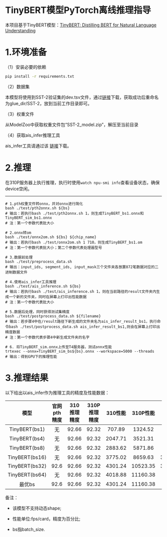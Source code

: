 TinyBERT模型PyTorch离线推理指导
======== 
本项目基于TinyBERT模型：[TinyBERT: Distilling BERT for Natural Language Understanding](https://arxiv.org/abs/1909.10351)

1.环境准备
===========
（1）安装必要的依赖
```bash
pip install -r requirements.txt
```

（2）数据集

本模型将使用到SST-2验证集的dev.tsv文件，通过[链接](https://cloud.easyscholar.cc/externalLinksController/chain/SST-2.zip?ckey=xpHPs51VaLh%2Fe6JlUc0mG6PEY%2BYHjBqk9LhT9WVYqL7eZu7WmXxb8m9Xxw6lf4ns)下载，获取成功后重命名为glue_dir/SST-2，放到当前工作目录即可。

（3）权重文件

从ModelZoo中获取权重文件包“SST-2_model.zip”，解压至当前目录

（4）获取ais_infer推理工具

ais_infer工具请通过该 [链接](https://gitee.com/ascend/tools/tree/master/ais-bench_workload/tool/ais_infer)下载。


2.推理
===========
在310P服务器上执行推理，执行时使用```watch npu-smi info```查看设备状态，确保device空闲。

--------------------
```
# 1.pth权重文件转onnx，并对onnx进行简化
bash ./test/pth2onnx.sh ${bs}
# 输出：若执行bash ./test/pth2onnx.sh 1，则生成TinyBERT_bs1.onnx和TinyBERT_sim_bs1.onnx
# 注：第一个参数代表批大小

# 2.onnx转om
bash ./test/onnx2om.sh ${bs} ${chip_name}
# 输出：若执行bash ./test/onnx2om.sh 1 710，则生成TinyBERT_bs1.om
# 注：第一个参数代表批大小；第二个参数代表处理器型号

# 3.数据前处理
bash ./test/preprocess_data.sh
# 输出：input_ids, segment_ids, input_mask三个文件夹各放置872笔数据对应的二进制数据文件

# 4.使用ais_infer工具推理
bash ./test/ais_inference.sh ${bs}
# 输出：若执行bash ./test/ais_inference.sh 1，则在当前路径的result文件夹内生成一个新的文件夹，同时在屏幕上打印出性能数据
# 注：第一个参数代表批大小

# 5.数据后处理，同时获得测试集精度
bash ./test/postprocess_data.sh ${filename}
# 输出：若步骤4中在/result路径下新生成的文件夹名为ais_infer_result_bs1，执行命令bash ./test/postprocess_data.sh ais_infer_result_bs1,则会在屏幕上打印出精度数据
# 注：第一个参数代表步骤4中新生成文件夹的名字

# 6. 将TinyBERT_sim.onnx上传至T4服务器，测试onnx性能
trtexec --onnx=TinyBERT_sim_bs${bs}.onnx --workspace=5000 --threads
# 输出：得到GPU下的推理性能
```

3.推理结果
======
以下给出以ais_infer作为推理工具的精度及性能数据：

|<center>模型|<center>官网pth精度|<center>310推理精度|<center>310P推理精度|<center>310性能|<center>310P性能|<center>T4性能|<center>310P/310|<center>310P/T4
|  ----  | ----  | ----|---- |---- | ---- | ---- | ---- | ---- | 
|<center>TinyBERT(bs1)|<center>无|<center>92.66|<center>92.32|<center>707.89|<center>1324.52|<center>972.16|<center>1.87|<center>1.36
|<center>TinyBERT(bs4)|<center>无|<center>92.66|<center>92.32|<center>2047.71|<center>3521.31|<center>2850.36|<center>1.72|<center>1.24
|<center>TinyBERT(bs8)|<center>无|<center>92.66|<center>92.32|<center>2883.62|<center>5871.86|<center>3325.62|<center>2.04|<center>1.77
|<center>TinyBERT(bs16)|<center>无|<center>92.66|<center>92.32|<center>3775.02|<center>8659.63|<center>3415.3590|<center>2.29|<center>2.54
|<center>TinyBERT(bs32)|<center>92.6|<center>92.66|<center>92.32|<center>4301.24|<center>10523.35|<center>3746.7130|<center>2.45|<center>2.81
|<center>TinyBERT(bs64)|<center>无|<center>92.66|<center>92.32|<center>4018.88|<center>11160.38|<center>4425.89|<center>2.78|<center>2.52
|<center>最优bs|<center>92.6|<center>92.66|<center>92.32|<center>4301.24|<center>11160.38|<center>4425.89|<center>2.59|<center>2.52

备注：

- 该模型不支持动态shape;

- 性能单位:fps/card，精度为百分比;

- bs指batch_size.